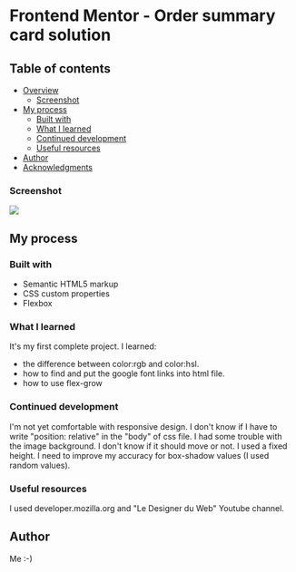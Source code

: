 # Frontend Mentor - Order summary card solution


## Table of contents

- [Overview](#overview)
  - [Screenshot](#screenshot)
- [My process](#my-process)
  - [Built with](#built-with)
  - [What I learned](#what-i-learned)
  - [Continued development](#continued-development)
  - [Useful resources](#useful-resources)
- [Author](#author)
- [Acknowledgments](#acknowledgments)


### Screenshot

![](./Screenshot.png)


## My process

### Built with

- Semantic HTML5 markup
- CSS custom properties
- Flexbox

### What I learned

It's my first complete project. I learned:
- the difference between color:rgb and color:hsl.
- how to find and put the google font links into html file.
- how to use flex-grow 

### Continued development

I'm not yet comfortable with responsive design.
I don't know if I have to write "position: relative" in the "body" of css file.
I had some trouble with the image background. I don't know if it should move or not. I used a fixed height.
I need to improve my accuracy for box-shadow values (I used random values).


### Useful resources

I used developer.mozilla.org
and "Le Designer du Web" Youtube channel. 

## Author

Me :-) 